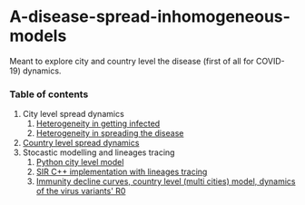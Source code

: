 # A-disease-spread-inhomogeneous-models
Meant to explore city and country level the disease (first of all for COVID-19) dynamics.

### Table of contents
1. City level spread dynamics
   1. [Heterogeneity in getting infected](city_level_spread_dynamics/1_heterogeneity_in_getting_infected.ipynb)
   1. [Heterogeneity in spreading the disease](city_level_spread_dynamics/2_heterogeneity_in_spreading_the_disease.ipynb)
1. [Country level spread dynamics](country_level_spread_dynamics.ipynb)
1. Stocastic modelling and lineages tracing
   1. [Python city level model](Stochastic_modelling_and_lineages_distribution.ipynb)
   1. [SIR C++ implementation with lineages tracing](stochastic_SIR_C%2B%2B_implementation_lineages_tracing.ipynb)
   1. [Immunity decline curves, country level (multi cities) model, dynamics of the virus variants' R0](C%2B%2B_stochastic_implementation_2_extending_functionality.ipynb)

